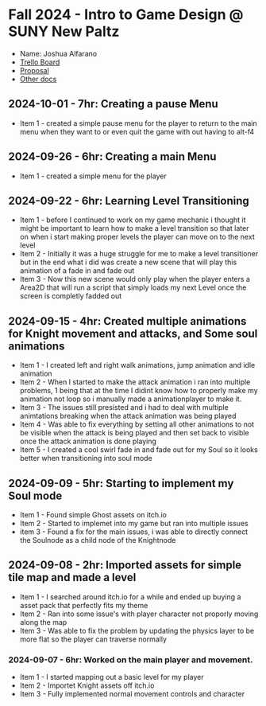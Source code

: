 # Fall 2024 - Intro to Game Design @ SUNY New Paltz
* Name: Joshua Alfarano
* [Trello Board](https://trello.com/b/OxphJGYl/new-paltz-game-design-final-project-template)
* [Proposal](https://drive.google.com/file/d/1yC7JtO5aYezi7_7ROdvto446HfgG_WDr/view?usp=sharing)
* [Other docs](todo)

## 2024-10-01 - 7hr: Creating a pause Menu
* Item 1 - created a simple pause menu for the player to return to the main menu when they want to or even quit the game with out having to alt-f4

## 2024-09-26 - 6hr: Creating a main Menu
* Item 1 - created a simple menu for the player

## 2024-09-22 - 6hr: Learning Level Transitioning
* Item 1 - before I continued to work on my game mechanic i thought it might be important to learn how to make a level transition so that later on when i start making proper levels the player can move on to the next level
* Item 2 - Initially it was a huge struggle for me to make a level transitioner but in the end what i did was create a new scene that will play this animation of a fade in and fade out
* Item 3 - Now this new scene would only play when the player enters a Area2D that will run a script that simply loads my next Level once the screen is completly fadded out

## 2024-09-15 - 4hr: Created multiple animations for Knight movement and attacks, and Some soul animations
* Item 1 - I created left and right walk animations, jump animation and idle animation
* Item 2 - When I started to make the attack animation i ran into multiple problems, 1 being that at the time I didint know how to properly make my animation not loop so i manually made a animationplayer to make it.
* Item 3 - The issues still presisted and i had to deal with multiple animtations breaking when the attack animation was being played
* Item 4 - Was able to fix everything by setting all other animations to not be visible when the attack is being played and then set back to visible once the attack animation is done playing
* Item 5 - I created a cool swirl fade in and fade out for my Soul so it looks better when transitioning into soul mode

## 2024-09-09 - 5hr: Starting to implement my Soul mode
* Item 1 - Found simple Ghost assets on itch.io
* Item 2 - Started to implemet into my game but ran into multiple issues
* item 3 - Found a fix for the main issues, i was able to directly connect the Soulnode as a child node of the Knightnode

## 2024-09-08 - 2hr: Imported assets for simple tile map and made a level
* Item 1 - I searched around itch.io for a while and ended up buying a asset pack that perfectly fits my theme
* Item 2 - Ran into some issue's with player character not proporly moving along the map
* Item 3 - Was able to fix the problem by updating the physics layer to be more flat so the player can traverse normally

### 2024-09-07 - 6hr: Worked on the main player and movement.
* Item 1 - I started mapping out a basic level for my player
* Item 2 - Importet Knight assets off itch.io
* Item 3 - Fully implemented normal movement controls and character

